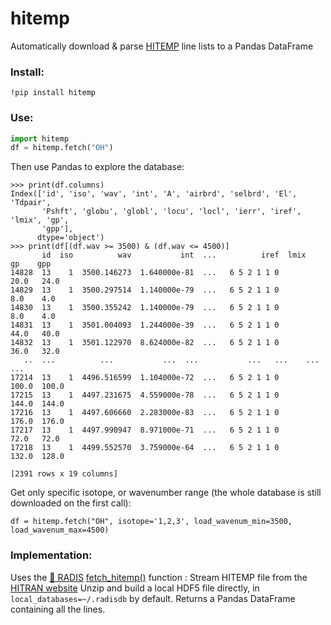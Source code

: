 # hitemp

Automatically download &amp; parse [HITEMP](https://hitran.org/hitemp/) line 
lists to a Pandas DataFrame

### Install:

```
!pip install hitemp
```

### Use:

```python
import hitemp
df = hitemp.fetch("OH")
```

Then use Pandas to explore the database:

```
>>> print(df.columns)
Index(['id', 'iso', 'wav', 'int', 'A', 'airbrd', 'selbrd', 'El', 'Tdpair',
       'Pshft', 'globu', 'globl', 'locu', 'locl', 'ierr', 'iref', 'lmix', 'gp',
       'gpp'],
      dtype='object')
>>> print(df[(df.wav >= 3500) & (df.wav <= 4500)]
       id  iso          wav           int  ...          iref  lmix     gp    gpp
14828  13    1  3500.146273  1.640000e-81  ...   6 5 2 1 1 0         20.0   24.0
14829  13    1  3500.297514  1.140000e-79  ...   6 5 2 1 1 0          8.0    4.0
14830  13    1  3500.355242  1.140000e-79  ...   6 5 2 1 1 0          8.0    4.0
14831  13    1  3501.004093  1.244000e-39  ...   6 5 2 1 1 0         44.0   40.0
14832  13    1  3501.122970  8.624000e-82  ...   6 5 2 1 1 0         36.0   32.0
   ..  ...          ...           ...  ...           ...   ...    ...    ...
17214  13    1  4496.516599  1.104000e-72  ...   6 5 2 1 1 0        100.0  100.0
17215  13    1  4497.231675  4.559000e-78  ...   6 5 2 1 1 0        144.0  144.0
17216  13    1  4497.606660  2.283000e-83  ...   6 5 2 1 1 0        176.0  176.0
17217  13    1  4497.990947  8.971000e-71  ...   6 5 2 1 1 0         72.0   72.0
17218  13    1  4499.552570  3.759000e-64  ...   6 5 2 1 1 0        132.0  128.0

[2391 rows x 19 columns]
```

Get only specific isotope, or wavenumber range (the whole database is still downloaded 
on the first call):

```
df = hitemp.fetch("OH", isotope='1,2,3', load_wavenum_min=3500, load_wavenum_max=4500)
```

### Implementation:

Uses the [🌱 RADIS](http://radis.github.io/) 
[fetch_hitemp()](https://radis.readthedocs.io/en/latest/source/radis.io.hitemp.html) 
function : 
Stream HITEMP file from the [HITRAN website](https://hitran.org/hitemp/) 
Unzip and build a local HDF5 file directly, in ``local_databases=~/.radisdb`` by default.
Returns a Pandas DataFrame containing all the lines.